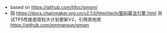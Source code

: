 - based on https://github.com/tjfoc/gmsm/
- 因 https://docs.chainmaker.org.cn/v2.1.0/html/tech/密码算法引擎.html 测试TPS性能差距较大计划更新V2，引用其他库 https://github.com/emmansun/gmsm
